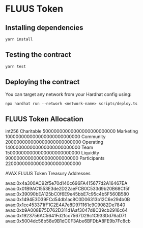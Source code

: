# FLUUS Token 


## Installing dependencies

```
yarn install
```

## Testing the contract

```
yarn test
```

## Deploying the contract

You can target any network from your Hardhat config using:

```
npx hardhat run --network <network-name> scripts/deploy.ts
```


## FLUUS Token Allocation 
int256
Charitable 50000000000000000000000000
Marketing 100000000000000000000000000
Community 200000000000000000000000000
Operating 140000000000000000000000000
Team 150000000000000000000000000
Liquidity 90000000000000000000000000
Participants 220000000000000000000000000

AVAX FLUUS Token Treasury Addresses

avax:0x4a300AC92f5e70d140c696FA415677d2A16467EA
avax:0x01B9AC1553E3de2D22aeFCB0C533d9b20B68Cf5f
avax:0x39090bEA125bC0f6E9e45bbE7c95c4b5F560B580
avax:0x1494E3D39FCd54db1ac8C0D06313b12C6e294b0B
avax:0x1cc453371fF1C2E4A7e8D971161c9C9082De7840
avax:0xb9A008B75D762D311d1Aaf3047d8C39cb2916c64
avax:0x1923756AC5641Fd2fcc7567D29c1C933Dd76aD7f
avax:0x5004dc56b58e9B1dC0F3Abe6BFDbA8FE9b7Fc8cb